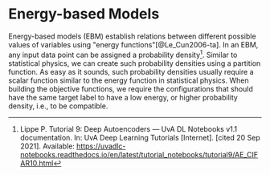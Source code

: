 # Energy-based Models

Energy-based models (EBM) establish relations between different possible values of variables using "energy functions"[@Le_Cun2006-ta].
In an EBM, any input data point can be assigned a probability density[^Lippe].
Similar to statistical physics, we can create such probability densities using a partition function.
As easy as it sounds, such probability densities usually require a scalar function similar to the energy function in statistical physics.
When building the objective functions, we require the configurations that should have the same target label to have a low energy, or higher probability density, i.e., to be compatible.


[^Lippe]: Lippe P. Tutorial 9: Deep Autoencoders — UvA DL Notebooks v1.1 documentation. In: UvA Deep Learning Tutorials [Internet]. [cited 20 Sep 2021]. Available: https://uvadlc-notebooks.readthedocs.io/en/latest/tutorial_notebooks/tutorial9/AE_CIFAR10.html
